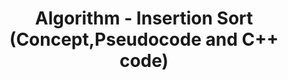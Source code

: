 ---
layout: post
published: false
title: Algorithm - Insertion Sort (Concept,Pseudocode and C++ code)
description: (3) Understanding of Insertion sort
modified: 2020-03-08
tags: [Algorithm]
categories: [Algorithm]
---